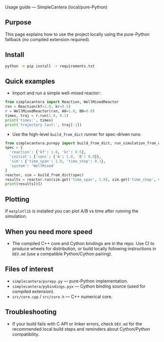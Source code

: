 Usage guide — SimpleCantera (local/pure-Python)

Purpose
-------
This page explains how to use the project locally using the pure-Python fallback (no compiled extension required).

Install
-------
```bash
python -m pip install -r requirements.txt
```

Quick examples
--------------
- Import and run a simple well-mixed reactor::

```python
from simplecantera import Reaction, WellMixedReactor
rxn = Reaction(kf=1.0, kr=0.5)
r = WellMixedReactor(rxn, A0=1.0, B0=0.0)
times, traj = r.run(1.0, 0.1)
print('times:', times)
print('trajectory last:', traj[-1])
```

- Use the high-level `build_from_dict` runner for spec-driven runs:

```python
from simplecantera.purepy import build_from_dict, run_simulation_from_dict
spec = {
  'reaction': {'kf': 1.0, 'kr': 0.5},
  'initial': {'conc': {'A': 1.0, 'B': 0.0}},
  'sim': {'time_span': 1.0, 'time_step': 0.1},
  'system': 'WellMixed'
}
reactor, sim = build_from_dict(spec)
results = reactor.run(sim.get('time_span', 1.0), sim.get('time_step', 0.1))
print(results[0])
```

Plotting
--------
If `matplotlib` is installed you can plot A/B vs time after running the simulation.

When you need more speed
-----------------------
- The compiled C++ core and Cython bindings are in the repo. Use CI to produce wheels for distribution, or build locally following instructions in `DEV.md` (use a compatible Python/Cython pairing).

Files of interest
-----------------
- `simplecantera/purepy.py` — pure-Python implementation.
- `simplecantera/pybindings.pyx` — Cython binding source (used for compiled extension).
- `src/core.cpp` / `src/core.h` — C++ numerical core.

Troubleshooting
---------------
- If your build fails with C API or linker errors, check `DEV.md` for the recommended local build steps and reminders about Cython/Python compatibility.

